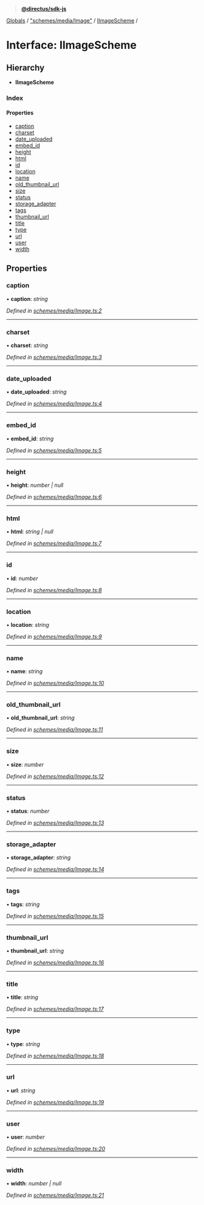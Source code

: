 > **[@directus/sdk-js](../README.md)**

[Globals](../README.md) / ["schemes/media/Image"](../modules/_schemes_media_image_.md) / [IImageScheme](_schemes_media_image_.iimagescheme.md) /

# Interface: IImageScheme

## Hierarchy

* **IImageScheme**

### Index

#### Properties

* [caption](_schemes_media_image_.iimagescheme.md#caption)
* [charset](_schemes_media_image_.iimagescheme.md#charset)
* [date_uploaded](_schemes_media_image_.iimagescheme.md#date_uploaded)
* [embed_id](_schemes_media_image_.iimagescheme.md#embed_id)
* [height](_schemes_media_image_.iimagescheme.md#height)
* [html](_schemes_media_image_.iimagescheme.md#html)
* [id](_schemes_media_image_.iimagescheme.md#id)
* [location](_schemes_media_image_.iimagescheme.md#location)
* [name](_schemes_media_image_.iimagescheme.md#name)
* [old_thumbnail_url](_schemes_media_image_.iimagescheme.md#old_thumbnail_url)
* [size](_schemes_media_image_.iimagescheme.md#size)
* [status](_schemes_media_image_.iimagescheme.md#status)
* [storage_adapter](_schemes_media_image_.iimagescheme.md#storage_adapter)
* [tags](_schemes_media_image_.iimagescheme.md#tags)
* [thumbnail_url](_schemes_media_image_.iimagescheme.md#thumbnail_url)
* [title](_schemes_media_image_.iimagescheme.md#title)
* [type](_schemes_media_image_.iimagescheme.md#type)
* [url](_schemes_media_image_.iimagescheme.md#url)
* [user](_schemes_media_image_.iimagescheme.md#user)
* [width](_schemes_media_image_.iimagescheme.md#width)

## Properties

###  caption

• **caption**: *string*

*Defined in [schemes/media/Image.ts:2](https://github.com/direcuts/sdk-js/tree/master/schemes/media/Image.ts#L2)*

___

###  charset

• **charset**: *string*

*Defined in [schemes/media/Image.ts:3](https://github.com/direcuts/sdk-js/tree/master/schemes/media/Image.ts#L3)*

___

###  date_uploaded

• **date_uploaded**: *string*

*Defined in [schemes/media/Image.ts:4](https://github.com/direcuts/sdk-js/tree/master/schemes/media/Image.ts#L4)*

___

###  embed_id

• **embed_id**: *string*

*Defined in [schemes/media/Image.ts:5](https://github.com/direcuts/sdk-js/tree/master/schemes/media/Image.ts#L5)*

___

###  height

• **height**: *number | null*

*Defined in [schemes/media/Image.ts:6](https://github.com/direcuts/sdk-js/tree/master/schemes/media/Image.ts#L6)*

___

###  html

• **html**: *string | null*

*Defined in [schemes/media/Image.ts:7](https://github.com/direcuts/sdk-js/tree/master/schemes/media/Image.ts#L7)*

___

###  id

• **id**: *number*

*Defined in [schemes/media/Image.ts:8](https://github.com/direcuts/sdk-js/tree/master/schemes/media/Image.ts#L8)*

___

###  location

• **location**: *string*

*Defined in [schemes/media/Image.ts:9](https://github.com/direcuts/sdk-js/tree/master/schemes/media/Image.ts#L9)*

___

###  name

• **name**: *string*

*Defined in [schemes/media/Image.ts:10](https://github.com/direcuts/sdk-js/tree/master/schemes/media/Image.ts#L10)*

___

###  old_thumbnail_url

• **old_thumbnail_url**: *string*

*Defined in [schemes/media/Image.ts:11](https://github.com/direcuts/sdk-js/tree/master/schemes/media/Image.ts#L11)*

___

###  size

• **size**: *number*

*Defined in [schemes/media/Image.ts:12](https://github.com/direcuts/sdk-js/tree/master/schemes/media/Image.ts#L12)*

___

###  status

• **status**: *number*

*Defined in [schemes/media/Image.ts:13](https://github.com/direcuts/sdk-js/tree/master/schemes/media/Image.ts#L13)*

___

###  storage_adapter

• **storage_adapter**: *string*

*Defined in [schemes/media/Image.ts:14](https://github.com/direcuts/sdk-js/tree/master/schemes/media/Image.ts#L14)*

___

###  tags

• **tags**: *string*

*Defined in [schemes/media/Image.ts:15](https://github.com/direcuts/sdk-js/tree/master/schemes/media/Image.ts#L15)*

___

###  thumbnail_url

• **thumbnail_url**: *string*

*Defined in [schemes/media/Image.ts:16](https://github.com/direcuts/sdk-js/tree/master/schemes/media/Image.ts#L16)*

___

###  title

• **title**: *string*

*Defined in [schemes/media/Image.ts:17](https://github.com/direcuts/sdk-js/tree/master/schemes/media/Image.ts#L17)*

___

###  type

• **type**: *string*

*Defined in [schemes/media/Image.ts:18](https://github.com/direcuts/sdk-js/tree/master/schemes/media/Image.ts#L18)*

___

###  url

• **url**: *string*

*Defined in [schemes/media/Image.ts:19](https://github.com/direcuts/sdk-js/tree/master/schemes/media/Image.ts#L19)*

___

###  user

• **user**: *number*

*Defined in [schemes/media/Image.ts:20](https://github.com/direcuts/sdk-js/tree/master/schemes/media/Image.ts#L20)*

___

###  width

• **width**: *number | null*

*Defined in [schemes/media/Image.ts:21](https://github.com/direcuts/sdk-js/tree/master/schemes/media/Image.ts#L21)*